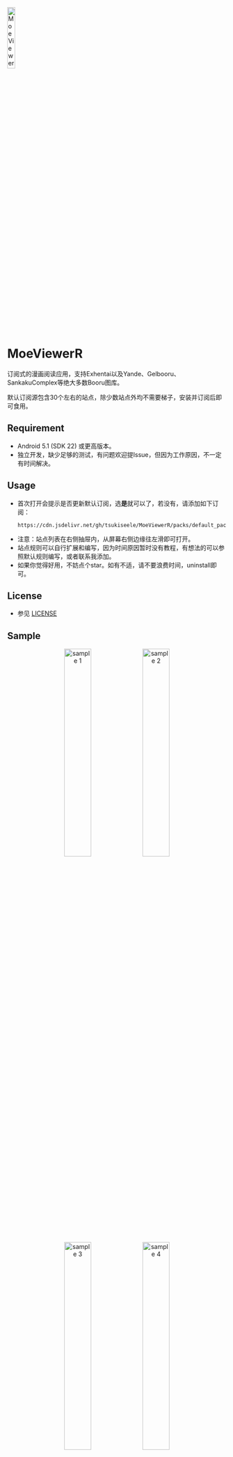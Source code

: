 <img src="https://cdn.jsdelivr.net/gh/tsukiseele/MoeViewerR/sample/ic_launcher-web.png" width="19%" alt="MoeViewerR Icon"/>

# MoeViewerR

订阅式的漫画阅读应用，支持Exhentai以及Yande、Gelbooru、SankakuComplex等绝大多数Booru图库。

默认订阅源包含30个左右的站点，除少数站点外均不需要梯子，安装并订阅后即可食用。

## Requirement
- Android 5.1 (SDK 22) 或更高版本。
- 独立开发，缺少足够的测试，有问题欢迎提Issue，但因为工作原因，不一定有时间解决。

## Usage
- 首次打开会提示是否更新默认订阅，选<strong>是</strong>就可以了，若没有，请添加如下订阅：
  ```
  https://cdn.jsdelivr.net/gh/tsukiseele/MoeViewerR/packs/default_package.zip 
  ```
- 注意：站点列表在右侧抽屉内，从屏幕右侧边缘往左滑即可打开。
- 站点规则可以自行扩展和编写，因为时间原因暂时没有教程，有想法的可以参照默认规则编写，或者联系我添加。
- 如果你觉得好用，不妨点个star。如有不适，请不要浪费时间，uninstall即可。

## License
- 参见 [LICENSE](./LICENSE)

## Sample
<div align="center">
  <img src="https://cdn.jsdelivr.net/gh/tsukiseele/MoeViewerR/sample/sample_1.jpg" alt="sample 1" width="35%"/>
  <img src="https://cdn.jsdelivr.net/gh/tsukiseele/MoeViewerR/sample/sample_2.jpg" alt="sample 2" width="35%"/>
  <img src="https://cdn.jsdelivr.net/gh/tsukiseele/MoeViewerR/sample/sample_3.jpg" alt="sample 3" width="35%"/>
  <img src="https://cdn.jsdelivr.net/gh/tsukiseele/MoeViewerR/sample/sample_4.jpg" alt="sample 4" width="35%"/>
</div>
